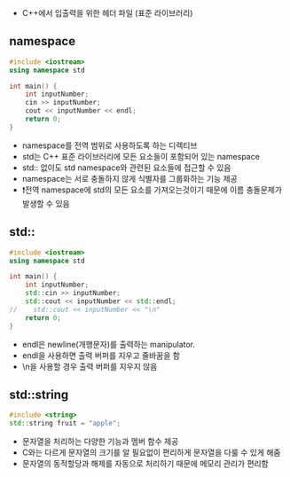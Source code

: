 - C++에서 입출력을 위한 헤더 파일 (표준 라이브러리)

## namespace
```cpp
#include <iostream>
using namespace std

int main() {
    int inputNumber;
    cin >> inputNumber;
    cout << inputNumber << endl;
    return 0;
}
```
- namespace를 전역 범위로 사용하도록 하는 디렉티브
- std는 C++ 표준 라이브러리에 모든 요소들이 포함되어 있는 namespace
- std:: 없이도 std namespace와 관련된 요소들에 접근할 수 있음
- namespace는 서로 충돌하지 않게 식별자를 그룹화하는 기능 제공
- ❗️전역 namespace에 std의 모든 요소를 가져오는것이기 때문에 이름 충돌문제가 발생할 수 있음

## std::
```cpp
#include <iostream>
using namespace std

int main() {
    int inputNumber;
    std::cin >> inputNumber;
    std::cout << inputNumber << std::endl;
//    std::cout << inputNumber << "\n"
    return 0;
}
```
- endl은 newline(개행문자)를 출력하는 manipulator.
- endl을 사용하면 출력 버퍼를 지우고 줄바꿈을 함
- \n을 사용할 경우 출력 버퍼를 지우지 않음

## std::string
```cpp
#include <string>
std::string fruit = "apple";
```
- 문자열을 처리하는 다양한 기능과 멤버 함수 제공
- C와는 다르게 문자열의 크기를 알 필요없이 편리하게 문자열을 다룰 수 있게 해줌
- 문자열의 동적할당과 해제를 자동으로 처리하기 때문에 메모리 관리가 편리함
